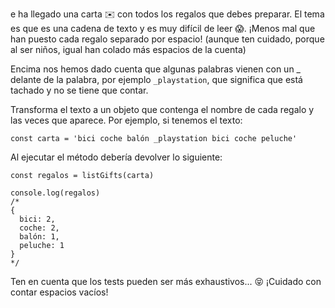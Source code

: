 e ha llegado una carta ✉️ con todos los regalos que debes preparar. El tema es que es una cadena de texto y es muy difícil de leer 😱. ¡Menos mal que han puesto cada regalo separado por espacio! (aunque ten cuidado, porque al ser niños, igual han colado más espacios de la cuenta)

Encima nos hemos dado cuenta que algunas palabras vienen con un _ delante de la palabra, por ejemplo `_playstation`, que significa que está tachado y no se tiene que contar.

Transforma el texto a un objeto que contenga el nombre de cada regalo y las veces que aparece. Por ejemplo, si tenemos el texto:

```
const carta = 'bici coche balón _playstation bici coche peluche'
```

Al ejecutar el método debería devolver lo siguiente:

```
const regalos = listGifts(carta)

console.log(regalos)
/*
{
  bici: 2,
  coche: 2,
  balón: 1,
  peluche: 1
}
*/
```

Ten en cuenta que los tests pueden ser más exhaustivos... 😝 ¡Cuidado con contar espacios vacíos!